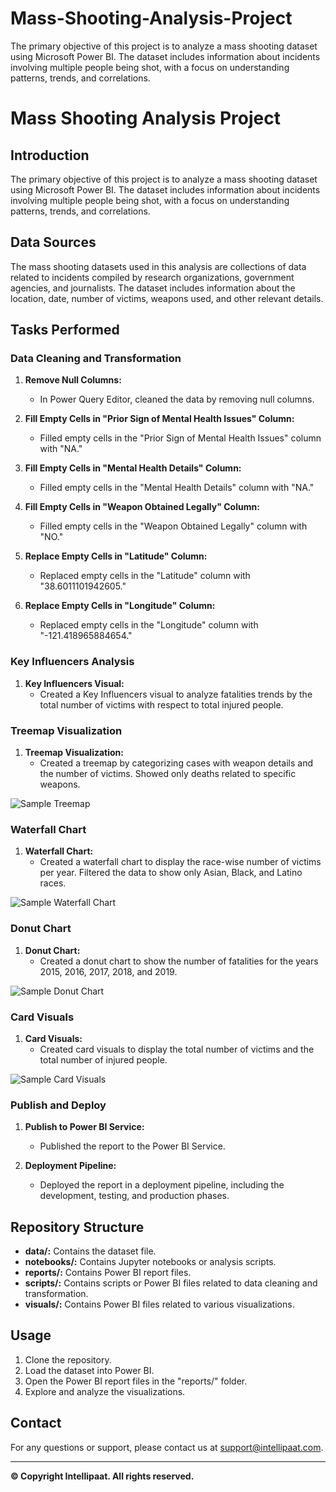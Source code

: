 # Mass-Shooting-Analysis-Project
The primary objective of this project is to analyze a mass shooting dataset using Microsoft Power BI. The dataset includes information about incidents involving multiple people being shot, with a focus on understanding patterns, trends, and correlations.

# Mass Shooting Analysis Project

## Introduction

The primary objective of this project is to analyze a mass shooting dataset using Microsoft Power BI. The dataset includes information about incidents involving multiple people being shot, with a focus on understanding patterns, trends, and correlations.

## Data Sources

The mass shooting datasets used in this analysis are collections of data related to incidents compiled by research organizations, government agencies, and journalists. The dataset includes information about the location, date, number of victims, weapons used, and other relevant details.

## Tasks Performed

### Data Cleaning and Transformation

1. **Remove Null Columns:**
   - In Power Query Editor, cleaned the data by removing null columns.

2. **Fill Empty Cells in "Prior Sign of Mental Health Issues" Column:**
   - Filled empty cells in the "Prior Sign of Mental Health Issues" column with "NA."

3. **Fill Empty Cells in "Mental Health Details" Column:**
   - Filled empty cells in the "Mental Health Details" column with "NA."

4. **Fill Empty Cells in "Weapon Obtained Legally" Column:**
   - Filled empty cells in the "Weapon Obtained Legally" column with "NO."

5. **Replace Empty Cells in "Latitude" Column:**
   - Replaced empty cells in the "Latitude" column with "38.6011101942605."

6. **Replace Empty Cells in "Longitude" Column:**
   - Replaced empty cells in the "Longitude" column with "-121.418965884654."

### Key Influencers Analysis

1. **Key Influencers Visual:**
   - Created a Key Influencers visual to analyze fatalities trends by the total number of victims with respect to total injured people.

### Treemap Visualization

1. **Treemap Visualization:**
   - Created a treemap by categorizing cases with weapon details and the number of victims. Showed only deaths related to specific weapons.

![Sample Treemap](images/treemap.jpg)

### Waterfall Chart

1. **Waterfall Chart:**
   - Created a waterfall chart to display the race-wise number of victims per year. Filtered the data to show only Asian, Black, and Latino races.

![Sample Waterfall Chart](images/waterfall_chart.jpg)

### Donut Chart

1. **Donut Chart:**
   - Created a donut chart to show the number of fatalities for the years 2015, 2016, 2017, 2018, and 2019.

![Sample Donut Chart](images/donut_chart.jpg)

### Card Visuals

1. **Card Visuals:**
   - Created card visuals to display the total number of victims and the total number of injured people.

![Sample Card Visuals](images/card_visuals.jpg)

### Publish and Deploy

1. **Publish to Power BI Service:**
   - Published the report to the Power BI Service.

2. **Deployment Pipeline:**
   - Deployed the report in a deployment pipeline, including the development, testing, and production phases.

## Repository Structure

- **data/:** Contains the dataset file.
- **notebooks/:** Contains Jupyter notebooks or analysis scripts.
- **reports/:** Contains Power BI report files.
- **scripts/:** Contains scripts or Power BI files related to data cleaning and transformation.
- **visuals/:** Contains Power BI files related to various visualizations.

## Usage

1. Clone the repository.
2. Load the dataset into Power BI.
3. Open the Power BI report files in the "reports/" folder.
4. Explore and analyze the visualizations.

## Contact

For any questions or support, please contact us at support@intellipaat.com.

---

**© Copyright Intellipaat. All rights reserved.**
